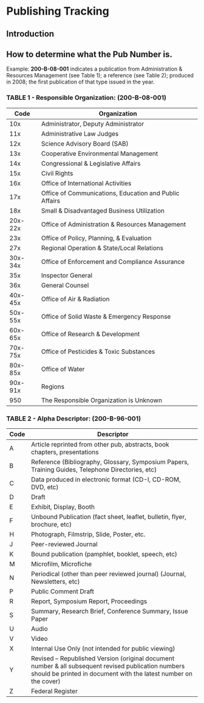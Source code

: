 # Publishing Tracking

## Introduction


## How to determine what the Pub Number is.

Example: **200-B-08-001** indicates a publication from Administration & Resources Management (see Table 1); a reference (see Table 2); produced in 2008; the first publication of that type issued in the year.

### TABLE 1 - Responsible Organization: (200-B-08-001)

Code    | Organization
------- | ------
10x     | Administrator, Deputy Administrator  
11x     | Administrative Law Judges
12x     | Science Advisory Board (SAB)
13x     | Cooperative Environmental Management
14x     | Congressional & Legislative Affairs
15x     | Civil Rights
16x     | Office of International Activities
17x     | Office of Communications, Education and Public Affairs
18x     | Small & Disadvantaged Business Utilization
20x-22x | Office of Administration & Resources Management
23x     | Office of Policy, Planning, & Evaluation
27x     | Regional Operation & State/Local Relations
30x-34x | Office of Enforcement and Compliance Assurance
35x     | Inspector General
36x     | General Counsel
40x-45x | Office of Air & Radiation
50x-55x | Office of Solid Waste & Emergency Response
60x-65x | Office of Research & Development
70x-75x | Office of Pesticides & Toxic Substances
80x-85x | Office of Water
90x-91x | Regions
950     | The Responsible Organization is Unknown

### TABLE 2 - Alpha Descriptor: (200-B-96-001)

Code    | Descriptor
------- | ------
A       | Article reprinted from other pub, abstracts, book chapters, presentations
B       | Reference (Bibliography, Glossary, Symposium Papers, Training Guides, Telephone Directories, etc)
C       | Data produced in electronic format (CD-I, CD-ROM, DVD, etc)
D       | Draft
E       | Exhibit, Display, Booth
F       | Unbound Publication (fact sheet, leaflet, bulletin, flyer, brochure, etc)
H       | Photograph, Filmstrip, Slide, Poster, etc.
J       | Peer-reviewed Journal
K       | Bound publication (pamphlet, booklet, speech, etc)
M       | Microfilm, Microfiche
N       | Periodical (other than peer reviewed journal) (Journal, Newsletters, etc)
P       | Public Comment Draft
R       | Report, Symposium Report, Proceedings
S       | Summary, Research Brief, Conference Summary, Issue Paper
U       | Audio
V       | Video
X       | Internal Use Only (not intended for public viewing)
Y       | Revised – Republished Version (original document number & all subsequent revised publication numbers should be printed in document with the latest number on the cover)
Z       | Federal Register